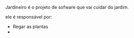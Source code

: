 Jardineiro é o projeto de sofware que vai cuidar do jardim.

ele é responsável por:
* Regar as plantas
* 
